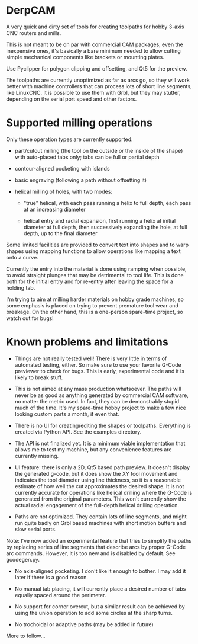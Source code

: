 # DerpCAM

A very quick and dirty set of tools for creating toolpaths for hobby 3-axis
CNC routers and mills.

This is not meant to be on par with commercial CAM packages, even the
inexpensive ones, it's basically a bare minimum needed to allow cutting simple
mechanical components like brackets or mounting plates.

Use Pyclipper for polygon clipping and offsetting, and Qt5 for the preview.

The toolpaths are currently unoptimized as far as arcs go, so they will work
better with machine controllers that can process lots of short line segments,
like LinuxCNC. It is possible to use them with Grbl, but they may stutter,
depending on the serial port speed and other factors.

# Supported milling operations

Only these operation types are currently supported:

* part/cutout milling (the tool on the outside or the inside of the shape) with auto-placed tabs only; tabs can be full or partial depth

* contour-aligned pocketing with islands

* basic engraving (following a path without offsetting it)

* helical milling of holes, with two modes:

    * "true" helical, with each pass running a helix to full depth, each pass at
    an increasing diameter

    * helical entry and radial expansion, first running a helix at initial diameter
at full depth, then successively expanding the hole, at full depth, up to the final
diameter

Some limited facilities are provided to convert text into shapes and to
warp shapes using mapping functions to allow operations like mapping a text
onto a curve.

Currently the entry into the material is done using ramping when possible, to
avoid straight plunges that may be detrimental to tool life. This is done
both for the initial entry and for re-entry after leaving the space for a holding
tab.

I'm trying to aim at milling harder materials on hobby grade machines, so some
emphasis is placed on trying to prevent premature tool wear and breakage. On
the other hand, this is a one-person spare-time project, so watch out for bugs!

# Known problems and limitations

* Things are not really tested well! There is very little in terms of automated
testing, either. So make sure to use your favorite G-Code
previewer to check for bugs. This is early, experimental code and it is likely
to break stuff.

* This is not aimed at any mass production whatsoever. The paths will never be
as good as anything generated by commercial CAM software, no matter the metric
used. In fact, they can be demonstrably stupid much of the time. It's my
spare-time hobby project to make a few nice looking custom parts a month, if
even that.

* There is no UI for creating/editing the shapes or toolpaths. Everything is
created via Python API. See the examples directory.

* The API is not finalized yet. It is a minimum viable implementation that
allows me to test my machine, but any convenience features are currently missing.

* UI feature: there is only a 2D, Qt5 based path preview. It doesn't display
the generated g-code, but it does show the XY tool movement and indicates the 
tool diameter using line thickness, so it is a reasonable estimate of how
well the cut approximates the desired shape. It is not currently accurate for
operations like helical drilling where the G-Code is generated from the original
parameters. This won't currently show the actual radial engagement of the
full-depth helical drilling operation.

* Paths are not optimized. They contain lots of line segments, and might run
quite badly on Grbl based machines with short motion buffers and slow serial
ports.

Note: I've now added an experimental feature that tries to simplify the
paths by replacing series of line segments that describe arcs by proper
G-Code arc commands. However, it is too new and is disabled by default.
See gcodegen.py.

* No axis-aligned pocketing. I don't like it enough to bother. I may add it later
if there is a good reason.

* No manual tab placing, it will currently place a desired number of tabs equally
spaced around the perimeter.

* No support for corner overcut, but a similar result can be achieved by using
the union operation to add some circles at the sharp turns.

* No trochoidal or adaptive paths (may be added in future)

More to follow...

